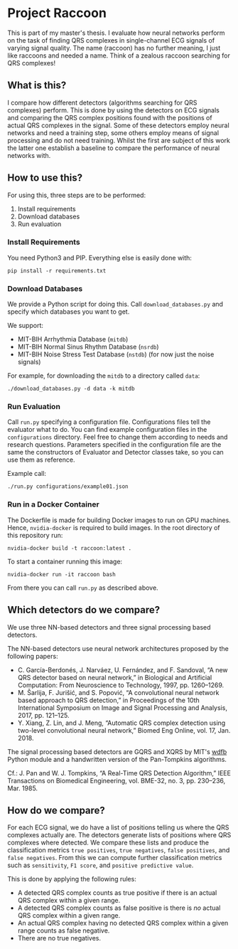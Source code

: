 # Project Raccoon

This is part of my master's thesis. I evaluate how neural networks perform on the task of finding QRS complexes in single-channel ECG signals of varying signal quality. The name (raccoon) has no further meaning, I just like raccoons and needed a name. Think of a zealous raccoon searching for QRS complexes!

## What is this?

I compare how different detectors (algorithms searching for QRS complexes) perform. This is done by using the detectors on ECG signals and comparing the QRS complex positions found with the positions of actual QRS complexes in the signal.
Some of these detectors employ neural networks and need a training step, some others employ means of signal processing and do not need training. Whilst the first are subject of this work the latter one establish a baseline to compare the performance of neural networks with.

## How to use this?

For using this, three steps are to be performed:
1. Install requirements
2. Download databases
3. Run evaluation

### Install Requirements

You need Python3 and PIP. Everything else is easily done with:
```shell
pip install -r requirements.txt
```

### Download Databases

We provide a Python script for doing this. Call `download_databases.py` and specify which databases you want to get.

We support:
 * MIT-BIH Arrhythmia Database (`mitdb`)
 * MIT-BIH Normal Sinus Rhythm Database (`nsrdb`)
 * MIT-BIH Noise Stress Test Database (`nstdb`) (for now just the noise signals)

For example, for downloading the `mitdb` to a directory called `data`:
```shell
./download_databases.py -d data -k mitdb
```

### Run Evaluation

Call `run.py` specifying a configuration file. Configurations files tell the evaluator what to do. You can find example configuration files in the `configurations` directory. Feel free to change them according to needs and research questions. Parameters specified in the configuration file are the same the constructors of Evaluator and Detector classes take, so you can use them as reference.

Example call:
```shell
./run.py configurations/example01.json
```

### Run in a Docker Container

The Dockerfile is made for building Docker images to run on GPU machines. Hence, `nvidia-docker` is required to build images.
In the root directory of this repository run:

```shell
nvidia-docker build -t raccoon:latest .
```

To start a container running this image:

```shell
nvidia-docker run -it raccoon bash
```

From there you can call `run.py` as described above.

## Which detectors do we compare?

We use three NN-based detectors and three signal processing based detectors.

The NN-based detectors use neural network architectures proposed by the following papers:
 * C. García-Berdonés, J. Narváez, U. Fernández, and F. Sandoval, “A new QRS detector based on neural network,” in Biological and Artificial Computation: From Neuroscience to Technology, 1997, pp. 1260–1269.
 * M. Šarlija, F. Jurišić, and S. Popović, “A convolutional neural network based approach to QRS detection,” in Proceedings of the 10th
 International Symposium on Image and Signal Processing and Analysis, 2017, pp. 121–125.
 * Y. Xiang, Z. Lin, and J. Meng, “Automatic QRS complex detection using two-level convolutional neural network,” Biomed Eng Online, vol. 17, Jan. 2018.

 The signal processing based detectors are GQRS and XQRS by MIT's [wdfb](https://github.com/MIT-LCP/wfdb-python) Python module and a handwritten version of the Pan-Tompkins algorithms.
 
 Cf.: J. Pan and W. J. Tompkins, “A Real-Time QRS Detection Algorithm,” IEEE Transactions on Biomedical Engineering, vol. BME-32, no. 3, pp. 230–236, Mar. 1985.

## How do we compare?

For each ECG signal, we do have a list of positions telling us where the QRS complexes actually are. The detectors generate lists of positions where QRS complexes where detected. We compare these lists and produce the classification metrics `true positives`, `true negatives`, `false positives`, and `false negatives`. From this we can compute further classification metrics such as `sensitivity`, `F1 score`, and `positive predictive value`.

This is done by applying the following rules:
 * A detected QRS complex counts as true positive if there is an actual QRS complex within a given range.
 * A detected QRS complex counts as false positive is there is *no* actual QRS complex within a given range.
 * An actual QRS complex having no detected QRS complex within a given range counts as false negative.
 * There are no true negatives.

